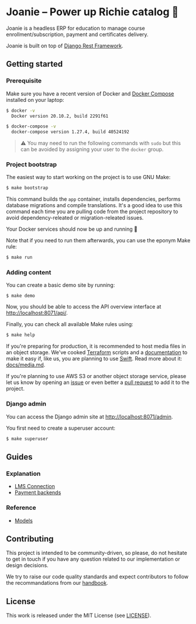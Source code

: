 # Joanie – Power up Richie catalog 👛

Joanie is a headless ERP for education to manage course enrollment/subscription,
payment and certificates delivery.

Joanie is built on top of [Django Rest
Framework](https://www.django-rest-framework.org/).

## Getting started

### Prerequisite

Make sure you have a recent version of Docker and [Docker
Compose](https://docs.docker.com/compose/install) installed on your laptop:

```bash
$ docker -v
  Docker version 20.10.2, build 2291f61

$ docker-compose -v
  docker-compose version 1.27.4, build 40524192
```

> ⚠️ You may need to run the following commands with `sudo` but this can be
> avoided by assigning your user to the `docker` group.

### Project bootstrap

The easiest way to start working on the project is to use GNU Make:

```bash
$ make bootstrap
```

This command builds the `app` container, installs dependencies, performs
database migrations and compile translations. It's a good idea to use this
command each time you are pulling code from the project repository to avoid
dependency-releated or migration-releated issues.

Your Docker services should now be up and running 🎉

Note that if you need to run them afterwards, you can use the eponym Make rule:

```bash
$ make run
```

### Adding content

You can create a basic demo site by running:

    $ make demo


Now, you should be able to access the API overview interface at
[http://localhost:8071/api/](http://localhost:8071/api/).

Finally, you can check all available Make rules using:

```bash
$ make help
```

If you're preparing for production, it is recommended to host media files in an
object storage.  We've cooked [Terraform](https://www.terraform.io/) scripts
and a [documentation](docs/media.md) to make it easy if, like us, you are
planning to use [Swift](https://docs.openstack.org/swift). Read more about it:
[docs/media.md](docs/media.md).

If you're planning to use AWS S3 or another object storage service, please let
us know by opening an [issue](https://github.com/openfun/joanie/issues) or even
better a [pull request](https://github.com/openfun/joanie/pulls) to add it to
the project.

### Django admin

You can access the Django admin site at
[http://localhost:8071/admin](http://localhost:8071/admin).

You first need to create a superuser account:

```bash
$ make superuser
```

## Guides

### Explanation

- [LMS Connection](https://github.com/openfun/joanie/blob/main/docs/explanation/lms-connection.md)
- [Payment backends](https://github.com/openfun/joanie/blob/main/docs/explanation/payment-backend.md)

### Reference

- [Models](https://github.com/openfun/joanie/blob/main/docs/reference/models.md)

## Contributing

This project is intended to be community-driven, so please, do not hesitate to
get in touch if you have any question related to our implementation or design
decisions.

We try to raise our code quality standards and expect contributors to follow
the recommandations from our
[handbook](https://openfun.gitbooks.io/handbook/content).

## License

This work is released under the MIT License (see [LICENSE](./LICENSE)).
